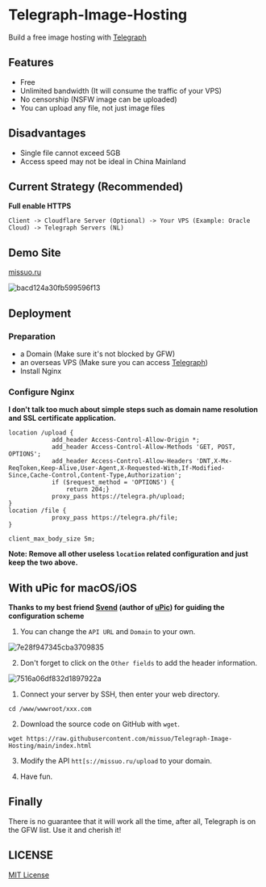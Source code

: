 <!--
 * @Author: Vincent Young
 * @Date: 2022-10-05 05:19:33
 * @LastEditors: Vincent Young
 * @LastEditTime: 2023-10-14 23:02:30
 * @FilePath: /Telegraph-Image-Hosting/README.md
 * @Telegram: https://t.me/missuo
 * 
 * Copyright © 2022 by Vincent, All Rights Reserved. 
-->
# Telegraph-Image-Hosting
Build a free image hosting with [Telegraph](https://telegra.ph)

## Features
- Free
- Unlimited bandwidth (It will consume the traffic of your VPS)
- No censorship (NSFW image can be uploaded)
- You can upload any file, not just image files

## Disadvantages
- Single file cannot exceed 5GB
- Access speed may not be ideal in China Mainland

## Current Strategy (Recommended)
**Full enable HTTPS**
```
Client -> Cloudflare Server (Optional) -> Your VPS (Example: Oracle Cloud) -> Telegraph Servers (NL) 
```
## Demo Site
[missuo.ru](https://missuo.ru)

![bacd124a30fb599596f13](https://telegra.ph/file/bacd124a30fb599596f13.png)

## Deployment
### Preparation
- a Domain (Make sure it's not blocked by GFW)
- an overseas VPS (Make sure you can access [Telegraph](https://telegra.ph))
- Install Nginx

### Configure Nginx
**I don't talk too much about simple steps such as domain name resolution and SSL certificate application.**
```
location /upload {
            add_header Access-Control-Allow-Origin *;
            add_header Access-Control-Allow-Methods 'GET, POST, OPTIONS';
            add_header Access-Control-Allow-Headers 'DNT,X-Mx-ReqToken,Keep-Alive,User-Agent,X-Requested-With,If-Modified-Since,Cache-Control,Content-Type,Authorization';
            if ($request_method = 'OPTIONS') {
                return 204;}
            proxy_pass https://telegra.ph/upload;
}
location /file {
            proxy_pass https://telegra.ph/file;
}

client_max_body_size 5m;
```
**Note: Remove all other useless `location` related configuration and just keep the two above.**


## With uPic for macOS/iOS
**Thanks to my best friend [Svend](https://github.com/gee1k) (author of [uPic](https://https://github.com/gee1k/uPic)) for guiding the configuration scheme**

1. You can change the `API URL` and `Domain` to your own.

![7e28f947345cba3709835](https://telegraph.eowo.us/file/7e28f947345cba3709835.png)

2. Don't forget to click on the `Other fields` to add the header information.

![7516a06df832d1897922a](https://telegraph.eowo.us/file/7516a06df832d1897922a.png)


1. Connect your server by SSH, then enter your web directory.
```shell
cd /www/wwwroot/xxx.com
```
2. Download the source code on GitHub with `wget`.
```shell
wget https://raw.githubusercontent.com/missuo/Telegraph-Image-Hosting/main/index.html
```
3. Modify the API `htt[s://missuo.ru/upload` to your domain.

4. Have fun.

## Finally
There is no guarantee that it will work all the time, after all, Telegraph is on the GFW list. Use it and cherish it!

## LICENSE
[MIT License](https://raw.githubusercontent.com/missuo/Telegraph-Image-Hosting/main/LICENSE)